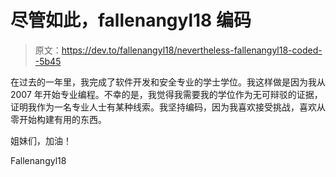 # 尽管如此，fallenangyl18 编码

> 原文：<https://dev.to/fallenangyl18/nevertheless-fallenangyl18-coded--5b45>

在过去的一年里，我完成了软件开发和安全专业的学士学位。我这样做是因为我从 2007 年开始专业编程。不幸的是，我觉得我需要我的学位作为无可辩驳的证据，证明我作为一名专业人士有某种线索。我坚持编码，因为我喜欢接受挑战，喜欢从零开始构建有用的东西。

姐妹们，加油！

Fallenangyl18